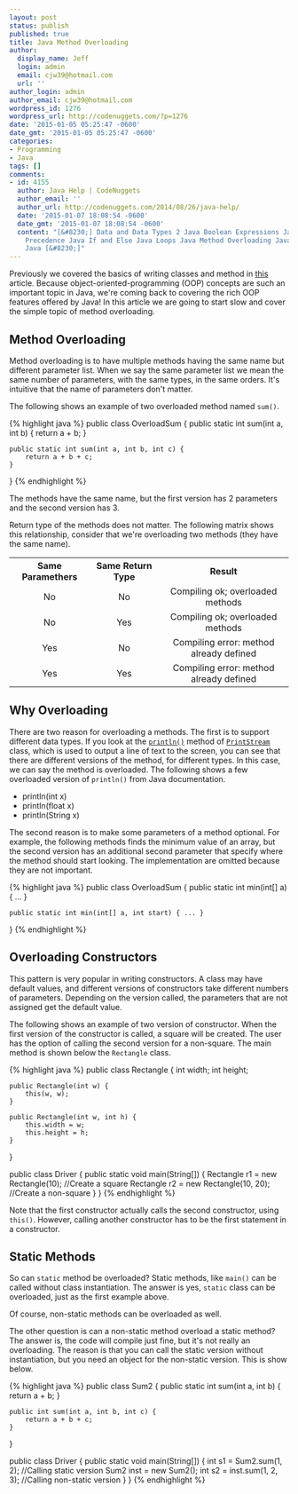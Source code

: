 ```yaml
---
layout: post
status: publish
published: true
title: Java Method Overloading
author:
  display_name: Jeff
  login: admin
  email: cjw39@hotmail.com
  url: ''
author_login: admin
author_email: cjw39@hotmail.com
wordpress_id: 1276
wordpress_url: http://codenuggets.com/?p=1276
date: '2015-01-05 05:25:47 -0600'
date_gmt: '2015-01-05 05:25:47 -0600'
categories:
- Programming
- Java
tags: []
comments:
- id: 4155
  author: Java Help | CodeNuggets
  author_email: ''
  author_url: http://codenuggets.com/2014/08/26/java-help/
  date: '2015-01-07 18:08:54 -0600'
  date_gmt: '2015-01-07 18:08:54 -0600'
  content: "[&#8230;] Data and Data Types 2 Java Boolean Expressions Java Operator
    Precedence Java If and Else Java Loops Java Method Overloading Java Constructor
    Java [&#8230;]"
---
```

Previously we covered the basics of writing classes and method in <a href="http://codenuggets.com/2014/11/07/java-classes-and-objects/">this</a> article. Because object-oriented-programming (OOP) concepts are such an important topic in Java, we're coming back to covering the rich OOP features offered by Java! In this article we are going to start slow and cover the simple topic of method overloading.

## Method Overloading

Method overloading is to have multiple methods having the same name but different parameter list. When we say the same parameter list we mean the same number of parameters, with the same types, in the same orders. It's intuitive that the name of parameters don't matter.

The following shows an example of two overloaded method named `sum()`.

{% highlight java %}
public class OverloadSum {
    public static int sum(int a, int b) {
        return a + b;
    }
    
    public static int sum(int a, int b, int c) {
        return a + b + c;
    }
}
{% endhighlight %}

The methods have the same name, but the first version has 2 parameters and the second version has 3.

Return type of the methods does not matter. The following matrix shows this relationship, consider that we're overloading two methods (they have the same name).

<table style="text-align:center">
<tr>
<th>Same Paramethers</th>
<th>Same Return Type</th>
<th>Result</th>
</tr>
<tr>
<td>No</td>
<td>No</td>
<td>Compiling ok; overloaded methods</td>
</tr>
<tr>
<td>No</td>
<td>Yes</td>
<td>Compiling ok; overloaded methods</td>
</tr>
<tr>
<td>Yes</td>
<td>No</td>
<td>Compiling error: method already defined</td>
</tr>
<tr>
<td>Yes</td>
<td>Yes</td>
<td>Compiling error: method already defined</td>
</tr>
</table>

## Why Overloading

There are two reason for overloading a methods. The first is to support different data types. If you look at the <a href="http://docs.oracle.com/javase/7/docs/api/java/io/PrintStream.html#print(boolean)" target="_blank">`println()`</a> method of <a href="http://docs.oracle.com/javase/7/docs/api/java/io/PrintStream.html" target="_blank">`PrintStream`</a> class, which is used to output a line of text to the screen, you can see that there are different versions of the method, for different types. In this case, we can say the method is overloaded. The following shows a few overloaded version of `println()` from Java documentation.

- println(int x)
- println(float x)
- println(String x)

The second reason is to make some parameters of a method optional. For example, the following methods finds the minimum value of an array, but the second version has an additional second parameter that specify where the method should start looking. The implementation are omitted because they are not important.

{% highlight java %}
public class OverloadSum {
    public static int min(int[] a) { ... }
    
    public static int min(int[] a, int start) { ... }
}
{% endhighlight %}

## Overloading Constructors

This pattern is very popular in writing constructors. A class may have default values, and different versions of constructors take different numbers of parameters. Depending on the version called, the parameters that are not assigned get the default value.

The following shows an example of two version of constructor. When the first version of the constructor is called, a square will be created. The user has the option of calling the second version for a non-square. The main method is shown below the `Rectangle` class.

{% highlight java %}
public class Rectangle {
    int width;
    int height;

    public Rectangle(int w) {
        this(w, w);
    }

    public Rectangle(int w, int h) {
        this.width = w;
        this.height = h;
    }
}

public class Driver {
    public static void main(String[]) {
        Rectangle r1 = new Rectangle(10);     //Create a square
        Rectangle r2 = new Rectangle(10, 20); //Create a non-square
    }
}
{% endhighlight %}

Note that the first constructor actually calls the second constructor, using `this()`. However, calling another constructor has to be the first statement in a constructor.

## Static Methods

So can `static` method be overloaded? Static methods, like `main()` can be called without class instantiation. The answer is yes, `static` class can be overloaded, just as the first example above.

Of course, non-static methods can be overloaded as well.

The other question is can a non-static method overload a static method? The answer is, the code will compile just fine, but it's not really an overloading. The reason is that you can call the static version without instantiation, but you need an object for the non-static version. This is show below.

{% highlight java %}
public class Sum2 {
    public static int sum(int a, int b) {
        return a + b;
    }
    
    public int sum(int a, int b, int c) {
        return a + b + c;
    }
}

public class Driver {
    public static void main(String[]) {
        int s1 = Sum2.sum(1, 2);    //Calling static version
        Sum2 inst = new Sum2();
        int s2 = inst.sum(1, 2, 3); //Calling non-static version
    }
}
{% endhighlight %}